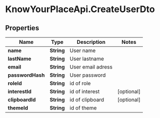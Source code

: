 # KnowYourPlaceApi.CreateUserDto

## Properties
Name | Type | Description | Notes
------------ | ------------- | ------------- | -------------
**name** | **String** | User name | 
**lastName** | **String** | User lastname | 
**email** | **String** | User email adress | 
**passwordHash** | **String** | User password | 
**roleId** | **String** | id of role | 
**interestId** | **String** | id of interest | [optional] 
**clipboardId** | **String** | id of clipboard | [optional] 
**themeId** | **String** | id of theme | 
